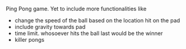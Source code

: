 Ping Pong game. Yet to include more functionalities like 
- change the speed of the ball based on the location hit on the pad
- include gravity towards pad
- time limit. whosoever hits the ball last would be the winner
- killer pongs
